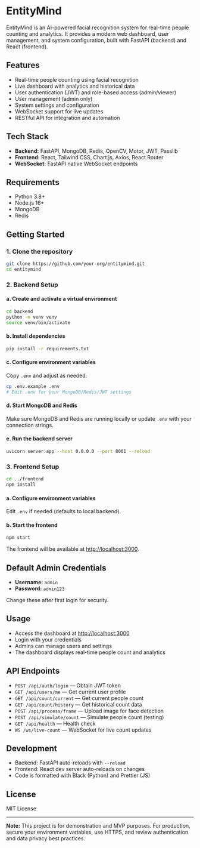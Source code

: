# EntityMind

EntityMind is an AI-powered facial recognition system for real-time people counting and analytics. It provides a modern web dashboard, user management, and system configuration, built with FastAPI (backend) and React (frontend).

## Features

- Real-time people counting using facial recognition
- Live dashboard with analytics and historical data
- User authentication (JWT) and role-based access (admin/viewer)
- User management (admin only)
- System settings and configuration
- WebSocket support for live updates
- RESTful API for integration and automation

## Tech Stack

- **Backend:** FastAPI, MongoDB, Redis, OpenCV, Motor, JWT, Passlib
- **Frontend:** React, Tailwind CSS, Chart.js, Axios, React Router
- **WebSocket:** FastAPI native WebSocket endpoints

## Requirements

- Python 3.8+
- Node.js 16+
- MongoDB
- Redis

## Getting Started

### 1. Clone the repository

```bash
git clone https://github.com/your-org/entitymind.git
cd entitymind
```

### 2. Backend Setup

#### a. Create and activate a virtual environment

```bash
cd backend
python -m venv venv
source venv/bin/activate
```

#### b. Install dependencies

```bash
pip install -r requirements.txt
```

#### c. Configure environment variables

Copy `.env` and adjust as needed:

```bash
cp .env.example .env
# Edit .env for your MongoDB/Redis/JWT settings
```

#### d. Start MongoDB and Redis

Make sure MongoDB and Redis are running locally or update `.env` with your connection strings.

#### e. Run the backend server

```bash
uvicorn server:app --host 0.0.0.0 --port 8001 --reload
```

### 3. Frontend Setup

```bash
cd ../frontend
npm install
```

#### a. Configure environment variables

Edit `.env` if needed (defaults to local backend).

#### b. Start the frontend

```bash
npm start
```

The frontend will be available at [http://localhost:3000](http://localhost:3000).

## Default Admin Credentials

- **Username:** `admin`
- **Password:** `admin123`

Change these after first login for security.

## Usage

- Access the dashboard at [http://localhost:3000](http://localhost:3000)
- Login with your credentials
- Admins can manage users and settings
- The dashboard displays real-time people count and analytics

## API Endpoints

- `POST /api/auth/login` — Obtain JWT token
- `GET /api/users/me` — Get current user profile
- `GET /api/count/current` — Get current people count
- `GET /api/count/history` — Get historical count data
- `POST /api/process/frame` — Upload image for face detection
- `POST /api/simulate/count` — Simulate people count (testing)
- `GET /api/health` — Health check
- `WS /ws/live-count` — WebSocket for live count updates

## Development

- Backend: FastAPI auto-reloads with `--reload`
- Frontend: React dev server auto-reloads on changes
- Code is formatted with Black (Python) and Prettier (JS)

## License

MIT License

---

**Note:** This project is for demonstration and MVP purposes. For production, secure your environment variables, use HTTPS, and review authentication and data privacy best practices.